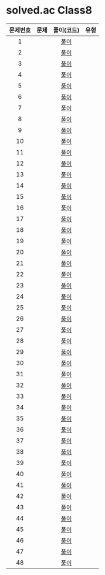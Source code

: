 # solved.ac Class8

| 문제번호 |  문제  | 풀이(코드) | 유형 |    
|  :---:  | :---: |   :---:  |   :---:  |    
| 1  | []() | [풀이]() |  |    
| 2  | []() | [풀이]() |  |    
| 3  | []() | [풀이]() |  |    
| 4  | []() | [풀이]() |  |    
| 5  | []() | [풀이]() |  |    
| 6  | []() | [풀이]() |  |    
| 7  | []() | [풀이]() |  |    
| 8  | []() | [풀이]() |  |    
| 9  | []() | [풀이]() |  |    
| 10  | []() | [풀이]() |  |    
| 11  | []() | [풀이]() |  |    
| 12  | []() | [풀이]() |  |    
| 13  | []() | [풀이]() |  |    
| 14  | []() | [풀이]() |  |    
| 15  | []() | [풀이]() |  |    
| 16  | []() | [풀이]() |  |    
| 17  | []() | [풀이]() |  |    
| 18  | []() | [풀이]() |  |    
| 19  | []() | [풀이]() |  |    
| 20  | []() | [풀이]() |  |    
| 21  | []() | [풀이]() |  |    
| 22  | []() | [풀이]() |  |    
| 23  | []() | [풀이]() |  |    
| 24  | []() | [풀이]() |  |    
| 25  | []() | [풀이]() |  |    
| 26  | []() | [풀이]() |  |    
| 27  | []() | [풀이]() |  |    
| 28  | []() | [풀이]() |  |    
| 29  | []() | [풀이]() |  |    
| 30  | []() | [풀이]() |  |    
| 31  | []() | [풀이]() |  |    
| 32  | []() | [풀이]() |  |    
| 33  | []() | [풀이]() |  |    
| 34  | []() | [풀이]() |  |    
| 35  | []() | [풀이]() |  |    
| 36  | []() | [풀이]() |  |    
| 37  | []() | [풀이]() |  |    
| 38  | []() | [풀이]() |  |    
| 39  | []() | [풀이]() |  |    
| 40  | []() | [풀이]() |  |    
| 41  | []() | [풀이]() |  |    
| 42  | []() | [풀이]() |  |    
| 43  | []() | [풀이]() |  |    
| 44  | []() | [풀이]() |  |    
| 45  | []() | [풀이]() |  |    
| 46  | []() | [풀이]() |  |    
| 47  | []() | [풀이]() |  |    
| 48  | []() | [풀이]() |  |    
